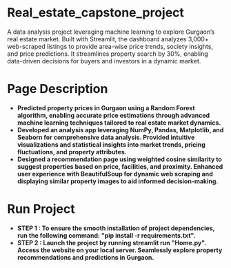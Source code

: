 # Real_estate_capstone_project 

A data analysis project leveraging machine learning to explore Gurgaon’s real estate market. Built with Streamlit, the dashboard analyzes 3,000+ web-scraped listings to provide area-wise price trends, society insights, and price predictions. It streamlines property search by 30%, enabling data-driven decisions for buyers and investors in a dynamic market.

# Page Description 
- <b> Predicted property prices in Gurgaon using a Random Forest algorithm, enabling accurate price estimations through advanced machine learning techniques tailored to real estate market dynamics.
- <b> Developed an analysis app leveraging NumPy, Pandas, Matplotlib, and Seaborn for comprehensive data analysis. Provided intuitive visualizations and statistical insights into market trends, pricing fluctuations, and property attributes.
- <b> Designed a recommendation page using weighted cosine similarity to suggest properties based on price, facilities, and proximity. Enhanced user experience with BeautifulSoup for dynamic web scraping and displaying similar property images to aid informed decision-making.

# Run  Project
- <b> STEP 1 </b>: To ensure the smooth installation of project dependencies, run the following command: "pip install -r requirements.txt".
- <b> STEP 2 </b>: Launch the project by running streamlit run "Home.py". Access the website on your local server. Seamlessly explore property recommendations and predictions in Gurgaon.

